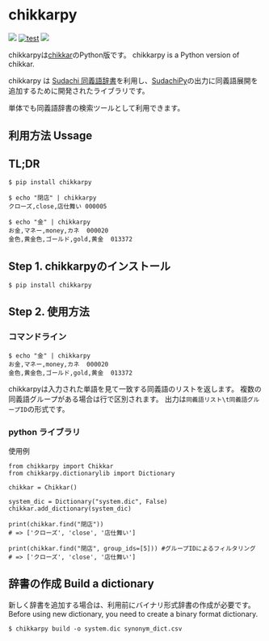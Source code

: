# chikkarpy
[![](https://img.shields.io/badge/python-3.5+-blue.svg)](https://www.python.org/downloads/release/python-350/)
[![test](https://github.com/t-yamamura/chikkarpy/actions/workflows/test.yaml/badge.svg)](https://github.com/t-yamamura/chikkarpy/actions/workflows/test.yaml)
[![](https://img.shields.io/github/license/t-yamamura/chikkarpy.svg)](https://github.com/t-yamamura/chikkarpy/blob/master/LICENSE)

chikkarpyは[chikkar](https://github.com/WorksApplications/chikkar)のPython版です。 
chikkarpy is a Python version of chikkar.

chikkarpy は [Sudachi 同義語辞書](https://github.com/WorksApplications/SudachiDict/)を利用し、[SudachiPy](https://github.com/WorksApplications/SudachiPy)の出力に同義語展開を追加するために開発されたライブラリです。

単体でも同義語辞書の検索ツールとして利用できます。

## 利用方法 Ussage
## TL;DR
```
$ pip install chikkarpy

$ echo "閉店" | chikkarpy
クローズ,close,店仕舞い 000005

$ echo "金" | chikkarpy
お金,マネー,money,カネ  000020
金色,黄金色,ゴールド,gold,黄金  013372
```

## Step 1. chikkarpyのインストール
```
$ pip install chikkarpy
```

## Step 2. 使用方法
### コマンドライン
```
$ echo "金" | chikkarpy
お金,マネー,money,カネ  000020
金色,黄金色,ゴールド,gold,黄金  013372
```
chikkarpyは入力された単語を見て一致する同義語のリストを返します。
複数の同義語グループがある場合は行で区別されます。
出力は`同義語リスト\t同義語グループID`の形式です。

### python ライブラリ
使用例
```
from chikkarpy import Chikkar
from chikkarpy.dictionarylib import Dictionary

chikkar = Chikkar()

system_dic = Dictionary("system.dic", False)
chikkar.add_dictionary(system_dic)

print(chikkar.find("閉店"))
# => ['クローズ', 'close', '店仕舞い']

print(chikkar.find("閉店", group_ids=[5])) #グループIDによるフィルタリング
# => ['クローズ', 'close', '店仕舞い']
```


## 辞書の作成 Build a dictionary

新しく辞書を追加する場合は、利用前にバイナリ形式辞書の作成が必要です。
Before using new dictionary, you need to create a binary format dictionary.

```
$ chikkarpy build -o system.dic synonym_dict.csv
```
